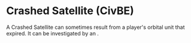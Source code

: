 # Crashed Satellite (CivBE)

A Crashed Satellite can sometimes result from a player's orbital unit that expired.
It can be investigated by an .